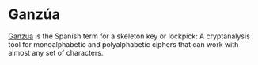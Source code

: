 # Ganzúa

[Ganzua](https://ganzua.sourceforge.net/en/index.html) is the Spanish term for a skeleton key or lockpick: A cryptanalysis tool for monoalphabetic and polyalphabetic ciphers that can work with almost any set of characters.